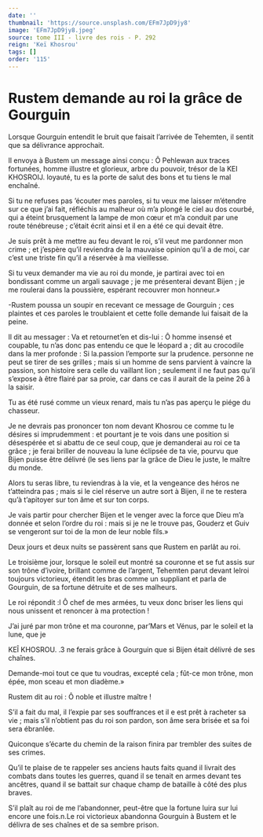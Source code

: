```yaml
---
date: ''
thumbnail: 'https://source.unsplash.com/EFm7JpD9jy8'
image: 'EFm7JpD9jy8.jpeg'
source: tome III - livre des rois - P. 292
reign: 'Keï Khosrou'
tags: []
order: '115'
---
```


# Rustem demande au roi la grâce de Gourguin

Lorsque Gourguin entendit le bruit que faisait l’arrivée de Tehemten, il sentit que sa délivrance approchait.

Il envoya à Bustem un message ainsi conçu : Ô Pehlewan aux traces fortunées, homme illustre et glorieux, arbre du pouvoir, trésor de la KEI KHOSROIJ. loyauté, tu es la porte de salut des bons et tu tiens le mal enchaîné.

Si tu ne refuses pas ’écouter mes paroles, si tu veux me laisser m’étendre sur ce que j’ai fait, réfléchis au malheur où m’a plongé le ciel au dos courbé, qui a éteint brusquement la lampe de mon cœur et m’a conduit par une route ténébreuse ; c’était écrit ainsi et il en a été ce qui devait être.

Je suis prêt à me mettre au feu devant le roi, s’il veut me pardonner mon crime ; et j’espère qu’il reviendra de la mauvaise opinion qu’il a de moi, car c’est une triste fin qu’il a réservée à ma vieillesse.

Si tu veux demander ma vie au roi du monde, je partirai avec toi en bondissant comme un argali sauvage ; je me présenterai devant Bijen ; je me roulerai dans la poussière, espérant recouvrer mon honneur.»

-Rustem poussa un soupir en recevant ce message de Gourguin ; ces plaintes et ces paroles le troublaient et cette folle demande lui faisait de la peine.

Il dit au messager : Va et retournet’en et dis-lui : Ô homme insensé et coupable, tu n’as donc pas entendu ce que le léopard a ; dit au crocodile dans la mer profonde : Si la.passion l’emporte sur la prudence. personne ne peut se tirer de ses grilles ; mais si un homme de sens parvient à vaincre la passion, son histoire sera celle du vaillant lion ; seulement il ne faut pas qu’il s’expose à être flairé par sa proie, car dans ce cas il aurait de la peine 26 à la saisir.

Tu as été rusé comme un vieux renard, mais tu n’as pas aperçu le piége du chasseur.

Je ne devrais pas prononcer ton nom devant Khosrou ce comme tu le désires si imprudemment : et pourtant je te vois dans une position si désespérée et si abattu de ce seul coup, que je demanderai au roi ce ta grâce ; je ferai briller de nouveau la lune éclipsée de ta vie, pourvu que Bijen puisse être délivré (le ses liens par la grâce de Dieu le juste, le maître du monde.

Alors tu seras libre, tu reviendras à la vie, et la vengeance des héros ne t’atteindra pas ; mais si le ciel réserve un autre sort à Bijen, il ne te restera qu’à t’apitoyer sur ton âme et sur ton corps.

Je vais partir pour chercher Bijen et le venger avec la force que Dieu m’a donnée et selon l’ordre du roi : mais si je ne le trouve pas, Gouderz et Guiv se vengeront sur toi de la mon de leur noble fils.»

Deux jours et deux nuits se passèrent sans que Rustem en parlât au roi.

Le troisième jour, lorsque le soleil eut montré sa couronne et se fut assis sur son trône d’ivoire, brillant comme de l’argent, Tehemten parut devant lelroi toujours victorieux, étendit les bras comme un suppliant et parla de Gourguin, de sa fortune détruite et de ses malheurs.

Le roi répondit :l Ô chef de mes armées, tu veux donc briser les liens qui nous unissent et renoncer à ma protection !

J’ai juré par mon trône et ma couronne, par’Mars et Vénus, par le soleil et la lune, que je

KEÎ KHOSROU. .3 ne ferais grâce à Gourguin que si Bijen était délivré de ses chaînes.

Demande-moi tout ce que tu voudras, excepté cela ; fût-ce mon trône, mon épée, mon sceau et mon diadème.»

Rustem dit au roi : Ô noble et illustre maître !

S’il a fait du mal, il l’expie par ses souffrances et il e est prêt à racheter sa vie ; mais s’il n’obtient pas du roi son pardon, son âme sera brisée et sa foi sera ébranlée.

Quiconque s’écarte du chemin de la raison finira par trembler des suites de ses crimes.

Qu’il te plaise de te rappeler ses anciens hauts faits quand il livrait des combats dans toutes les guerres, quand il se tenait en armes devant tes ancêtres, quand il se battait sur chaque champ de bataille à côté des plus braves.

S’il plaît au roi de me l’abandonner, peut-être que la fortune luira sur lui encore une fois.n.Le roi victorieux abandonna Gourguin à Bustem et le délivra de ses chaînes et de sa sembre prison.
